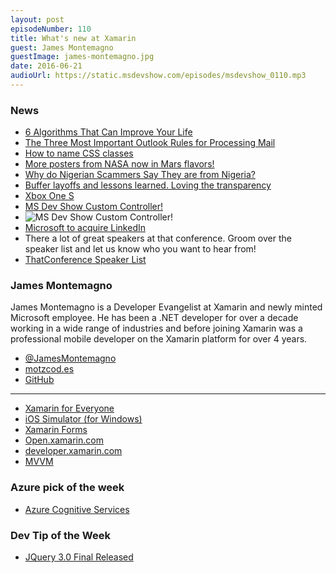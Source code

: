 ```yaml
---
layout: post
episodeNumber: 110
title: What's new at Xamarin
guest: James Montemagno
guestImage: james-montemagno.jpg
date: 2016-06-21
audioUrl: https://static.msdevshow.com/episodes/msdevshow_0110.mp3
---
```


### News

 - [6 Algorithms That Can Improve Your Life](http://www.wnyc.org/story/algorithms-practical-efficiency/)
  - [The Three Most Important Outlook Rules for Processing Mail](http://www.hanselman.com/blog/TheThreeMostImportantOutlookRulesForProcessingMail.aspx)
 - [How to name CSS classes](http://bdavidxyz.com/blog/how-to-name-css-classes/)
 - [More posters from NASA now in Mars flavors!](http://mars.nasa.gov/multimedia/resources/mars-posters-explorers-wanted/)
 - [Why do Nigerian Scammers Say They are from Nigeria?](http://research.microsoft.com/apps/mobile/publication.aspx?id=167719)
 - [Buffer layoffs and lessons learned. Loving the transparency](https://open.buffer.com/layoffs-and-moving-forward/)
 - [Xbox One S](https://t.co/pClNxQaVrY)
  - [MS Dev Show Custom Controller!](https://xboxdesignlab.xbox.com/en-US/view/0_cade9b27-f6f8-4761-9426-a2efcccce587)
  - ![MS Dev Show Custom Controller!](xbox.png)
 - [Microsoft to acquire LinkedIn](http://news.microsoft.com/2016/06/13/microsoft-to-acquire-linkedin/#sm.0000sahq4n68acz3s241y7lnxpw0d)
 - There a lot of great speakers at that conference. Groom over the speaker list and let us know who you want to hear from!
  - [ThatConference Speaker List](https://www.thatconference.com/speakers)

### James Montemagno

James Montemagno is a Developer Evangelist at Xamarin and newly minted Microsoft employee. He has been a .NET developer for over a decade working in a wide range of industries and before joining Xamarin was a professional mobile developer on the Xamarin platform for over 4 years.

 - [@JamesMontemagno](http://twitter.com/JamesMontemagno)
 - [motzcod.es](http://motzcod.es)
 - [GitHub](https://github.com/jamesmontemagno)
 
------------------------------------------
 
 - [Xamarin for Everyone](https://blog.xamarin.com/xamarin-for-all/)
 - [iOS Simulator (for Windows)](https://developer.xamarin.com/guides/cross-platform/windows/ios-simulator/)
 - [Xamarin Forms](https://www.xamarin.com/forms)
 - [Open.xamarin.com](http://open.xamarin.com/)
 - [developer.xamarin.com](http://developer.xamarin.com/)
 - [MVVM](https://msdn.microsoft.com/en-us/library/hh848246.aspx)
 
### Azure pick of the week

 - [Azure Cognitive Services](https://azure.microsoft.com/en-us/services/cognitive-services/)

### Dev Tip of the Week

 - [JQuery 3.0 Final Released](http://blog.jquery.com/2016/06/09/jquery-3-0-final-released/)